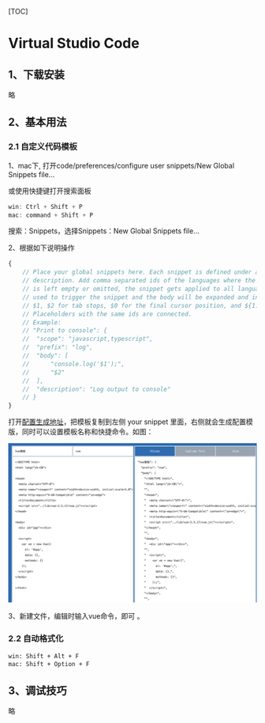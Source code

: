[TOC]

# Virtual Studio Code

## 1、下载安装

略

## 2、基本用法

### 2.1 自定义代码模板

1、mac下, 打开code/preferences/configure user snippets/New Global Snippets file...

或使用快捷键打开搜索面板

```js
win: Ctrl + Shift + P
mac: command + Shift + P
```

搜索：Snippets，选择Snippets：New Global Snippets file...

2、根据如下说明操作

```js
{
	// Place your global snippets here. Each snippet is defined under a snippet name and has a scope, prefix, body and 
	// description. Add comma separated ids of the languages where the snippet is applicable in the scope field. If scope 
	// is left empty or omitted, the snippet gets applied to all languages. The prefix is what is 
	// used to trigger the snippet and the body will be expanded and inserted. Possible variables are: 
	// $1, $2 for tab stops, $0 for the final cursor position, and ${1:label}, ${2:another} for placeholders. 
	// Placeholders with the same ids are connected.
	// Example:
	// "Print to console": {
	// 	"scope": "javascript,typescript",
	// 	"prefix": "log",
	// 	"body": [
	// 		"console.log('$1');",
	// 		"$2"
	// 	],
	// 	"description": "Log output to console"
	// }
}
```

打开[配置生成地址](https://snippet-generator.app/)，把模板复制到左侧 your snippet 里面，右侧就会生成配置模版，同时可以设置模板名称和快捷命令。如图：

![vscode-custom-code](./images/vscode-custom-code.png)

3、新建文件，编辑时输入vue命令，即可 。



### 2.2 自动格式化

```
win: Shift + Alt + F
mac: Shift + Option + F
```



## 3、调试技巧

略
